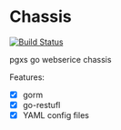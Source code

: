 # Chassis
[![Build Status](https://cloud.drone.io/api/badges/pgxs/chassis/status.svg)](https://cloud.drone.io/pgxs/chassis)

pgxs go webserice chassis

Features:
- [x] gorm
- [x] go-restufl
- [x] YAML config files
